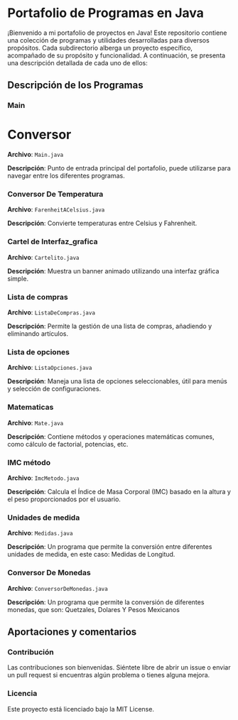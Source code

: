 # Portafolio de Programas en Java

¡Bienvenido a mi portafolio de proyectos en Java! Este repositorio contiene una colección de programas y utilidades desarrolladas para diversos propósitos. Cada subdirectorio alberga un proyecto específico, acompañado de su propósito y funcionalidad. A continuación, se presenta una descripción detallada de cada uno de ellos:

## Descripción de los Programas 


### Main
# Conversor
**Archivo**: `Main.java`

**Descripción**: Punto de entrada principal del portafolio, puede utilizarse para navegar entre los diferentes programas.

### Conversor De Temperatura
**Archivo**: `FarenheitACelsius.java`

**Descripción**: Convierte temperaturas entre Celsius y Fahrenheit.



### Cartel de Interfaz_grafica
**Archivo**: `Cartelito.java`

**Descripción**: Muestra un banner animado utilizando una interfaz gráfica simple.


### Lista de compras
**Archivo**: `ListaDeCompras.java`

**Descripción**: Permite la gestión de una lista de compras, añadiendo y eliminando artículos.



### Lista de opciones
**Archivo**: `ListaOpciones.java`

**Descripción**: Maneja una lista de opciones seleccionables, útil para menús y selección de configuraciones.

### Matematicas
**Archivo**: `Mate.java`

**Descripción**: Contiene métodos y operaciones matemáticas comunes, como cálculo de factorial, potencias, etc.


### IMC método
**Archivo**: `ImcMetodo.java`

**Descripción**: Calcula el Índice de Masa Corporal (IMC) basado en la altura y el peso proporcionados por el usuario.


### Unidades de medida
**Archivo**: `Medidas.java`

**Descripción**: Un programa que permite la conversión entre diferentes unidades de medida, en este caso: Medidas de Longitud.

### Conversor De Monedas
**Archivo**: `ConversorDeMonedas.java`

**Descripción**: Un programa que permite la conversión de diferentes monedas, que son: Quetzales, Dolares Y Pesos Mexicanos


## Aportaciones y comentarios
### Contribución
Las contribuciones son bienvenidas. Siéntete libre de abrir un issue o enviar un pull request si encuentras algún problema o tienes alguna mejora.

### Licencia
Este proyecto está licenciado bajo la MIT License.